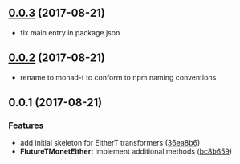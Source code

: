 <a name="0.0.3"></a>
## [0.0.3](https://github.com/char0n/monad-t/compare/v0.0.2...v0.0.3) (2017-08-21)

* fix main entry in package.json 


<a name="0.0.2"></a>
## [0.0.2](https://github.com/char0n/monad-t/compare/v0.0.1...v0.0.2) (2017-08-21)

* rename to monad-t to conform to npm naming conventions


<a name="0.0.1"></a>
## 0.0.1 (2017-08-21)


### Features

* add initial skeleton for EitherT transformers ([36ea8b6](https://github.com/char0n/monad-t/commit/36ea8b6))
* **FlutureTMonetEither:** implement additional methods ([bc8b659](https://github.com/char0n/monad-t/commit/bc8b659))



